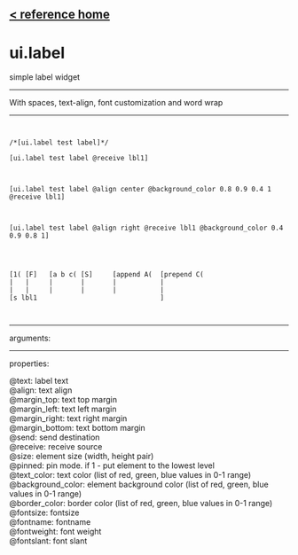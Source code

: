 [< reference home](ceammc_lib.html)
---

# ui.label


simple label widget

---

With spaces, text-align, font customization and word wrap
<br>


---


```


/*[ui.label test label]*/

[ui.label test label @receive lbl1]



[ui.label test label @align center @background_color 0.8 0.9 0.4 1 @receive lbl1]



[ui.label test label @align right @receive lbl1 @background_color 0.4 0.9 0.8 1]




[1( [F]   [a b c( [S]     [append A(  [prepend C(
|   |     |       |       |           |
|   |     |       |       |           |
[s lbl1                               ]

            
```

---
arguments:


---
properties:

@text: label text<br>
@align: text
            align<br>
@margin_top: text top margin<br>
@margin_left: text left margin<br>
@margin_right: text right margin<br>
@margin_bottom: text bottom margin<br>
@send: send destination<br>
@receive: receive source<br>
@size: element size (width, height
            pair)<br>
@pinned: pin mode. if 1 - put element
            to the lowest level<br>
@text_color: text color (list of red,
            green, blue values in 0-1 range)<br>
@background_color: element background
            color (list of red, green, blue values in 0-1 range)<br>
@border_color: border color (list
            of red, green, blue values in 0-1 range)<br>
@fontsize: fontsize<br>
@fontname: fontname<br>
@fontweight: font
            weight<br>
@fontslant: font
            slant<br>

